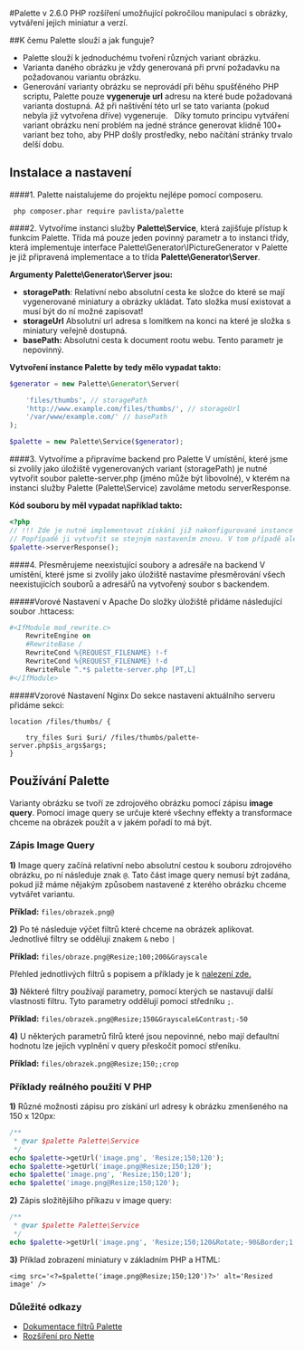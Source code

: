 #Palette v 2.6.0
PHP rozšíření umožňující pokročilou manipulaci s obrázky, vytváření jejich miniatur a verzí.

##K čemu Palette slouží a jak funguje?
- Palette slouží k jednoduchému tvoření různých variant obrázku.
- Varianta daného obrázku je vždy generovaná při první požadavku na požadovanou variantu obrázku.
- Generování varianty obrázku se neprovádí při běhu spušťěného PHP scriptu, Palette pouze **vygeneruje url** adresu na které bude požadovaná varianta dostupná. Až při naštívění této url se tato varianta (pokud nebyla již vytvořena dříve) vygeneruje.   Díky tomuto principu vytváření variant obrázku není problém na jedné stránce generovat klidně 100+ variant bez toho, aby PHP došly prostředky, nebo načítání stránky trvalo delší dobu.

## Instalace a nastavení
####1. Palette naistalujeme do projektu nejlépe pomocí composeru.

     php composer.phar require pavlista/palette

####2. Vytvoříme instanci služby **Palette\Service**, která zajišťuje přístup k funkcím Palette.
Třída má pouze jeden povinný parametr a to instanci třídy, která implementuje interface Palette\Generator\IPictureGenerator v Palette je již připravená implementace a to třída **Palette\Generator\Server**.

**Argumenty Palette\Generator\Server jsou:**
- **storagePath**: Relativní nebo absolutní cesta ke složce do které se mají vygenerované miniatury a obrázky ukládat. Tato složka musí existovat a musí být do ní možné zapisovat!
- **storageUrl** Absolutní url adresa s lomítkem na konci na které je složka s miniatury veřejně dostupná.
- **basePath:** Absolutní cesta k document rootu webu. Tento parametr je nepovinný.

**Vytvoření instance Palette by tedy mělo vypadat takto:**

```php
$generator = new Palette\Generator\Server(

    'files/thumbs', // storagePath
    'http://www.example.com/files/thumbs/', // storageUrl
    '/var/www/example.com/' // basePath
);

$palette = new Palette\Service($generator);
```

####3. Vytvoříme a připravíme backend pro Palette
V umístění, které jsme si zvolily jako úložiště vygenerovaných variant (storagePath) je nutné vytvořit soubor palette-server.php (jméno může být libovolné), v kterém na instanci služby Palette (Palette\Service) zavoláme metodu serverResponse.

**Kód souboru by měl vypadat například takto:**
```php
<?php
// !!! Zde je nutné implementovat získání již nakonfigurované instance služby Palette.
// Popřípadě ji vytvořit se stejným nastavením znovu. V tom případě ale pozor na zadávané cesty.
$palette->serverResponse();
```

####4. Přesměrujeme neexistující soubory a adresáře na backend
V umístění, které jsme si zvolily jako úložiště nastavíme přesměrování všech neexistujících souborů a adresářů na vytvořený soubor s backendem.

#####Vorové Nastavení v Apache
Do složky úložiště přidáme následující soubor .httacess:
```apache
#<IfModule mod_rewrite.c>
    RewriteEngine on
    #RewriteBase /
    RewriteCond %{REQUEST_FILENAME} !-f
    RewriteCond %{REQUEST_FILENAME} !-d
    RewriteRule ^.*$ palette-server.php [PT,L]
#</IfModule>
```

#####Vzorové Nastavení Nginx
Do sekce nastavení aktuálního serveru přidáme sekci:
```nginx
location /files/thumbs/ {

    try_files $uri $uri/ /files/thumbs/palette-server.php$is_args$args;
}
```

## Používání Palette
Varianty obrázku se tvoří ze zdrojového obrázku pomocí zápisu **image query**.
Pomocí image query se určuje které všechny effekty a transformace chceme na obrázek použít a v jakém pořadí to má být.

### Zápis Image Query
**1)** Image query začíná relativní nebo absolutní cestou k souboru zdrojového obrázku, po ní následuje znak `@`.
Tato část image query nemusí být zadána, pokud již máme nějakým způsobem nastavené z kterého obrázku chceme vytvářet variantu.

**Příklad:** `files/obrazek.png@`

**2)** Po té následuje výčet filtrů které chceme na obrázek aplikovat. Jednotlivé filtry se oddělují znakem `&` nebo `|`

**Příklad:** `files/obraze.png@Resize;100;200&Grayscale`

Přehled jednotlivých filtrů s popisem a příklady je k [nalezení zde.](http://palette.pavlista.cz/)

**3)** Některé filtry používají parametry, pomocí kterých se nastavují další vlastnosti filtru.
Tyto parametry oddělují pomocí středníku `;`.

**Příklad:** `files/obrazek.png@Resize;150&Grayscale&Contrast;-50`

**4)** U některých parametrů filrů které jsou nepovinné, nebo mají defaultní hodnotu lze jejich vyplnění v query přeskočit pomocí střeníku.

**Příklad:** `files/obrazek.png@Resize;150;;crop`

### Příklady reálného použití V PHP
**1)** Různé možnosti zápisu pro získání url adresy k obrázku zmenšeného na 150 x 120px:
```php
/**
 * @var $palette Palette\Service
 */
echo $palette->getUrl('image.png', 'Resize;150;120');
echo $palette->getUrl('image.png@Resize;150;120');
echo $palette('image.png', 'Resize;150;120');
echo $palette('image.png@Resize;150;120');
```
**2)** Zápis složitějšího příkazu v image query:
```php
/**
 * @var $palette Palette\Service
 */
echo $palette->getUrl('image.png', 'Resize;150;120&Rotate;-90&Border;1;1;#ccc');
```
**3)** Příklad zobrazení miniatury v základním PHP a HTML:
```html+php
<img src='<?=$palette('image.png@Resize;150;120')?>' alt='Resized image' />
```

### Důležité odkazy
- [Dokumentace filtrů Palette](http://palette.pavlista.cz/)
- [Rozšíření pro Nette](https://github.com/MichaelPavlista/nette-palette)